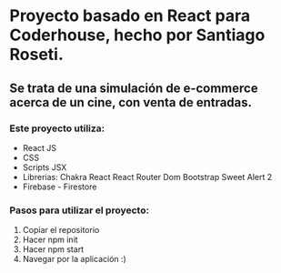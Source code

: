 # Proyecto basado en React para Coderhouse, hecho por Santiago Roseti.

## Se trata de una simulación de e-commerce acerca de un cine, con venta de entradas.

### Este proyecto utiliza:
* React JS
* CSS
* Scripts JSX
* Librerias: 
Chakra React
React Router Dom
Bootstrap
Sweet Alert 2
* Firebase - Firestore

### Pasos para utilizar el proyecto:
1. Copiar el repositorio
2. Hacer npm init
3. Hacer npm start
4. Navegar por la aplicación :)